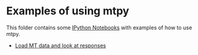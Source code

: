 # Examples of using mtpy

This folder contains some [IPython Notebooks](http://ipython.org/notebook.html) with examples of how to use mtpy.

- [Load MT data and look at responses](http://nbviewer.ipython.org/urls/raw.github.com/kinverarity1/mtpy/example_ipynbs/examples/Load%20MT%20data%20and%20look%20at%20responses.ipynb)

